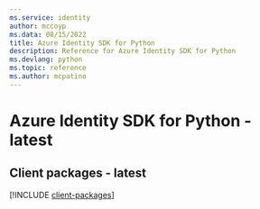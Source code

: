 ```yaml
---
ms.service: identity
author: mccoyp
ms.data: 08/15/2022
title: Azure Identity SDK for Python
description: Reference for Azure Identity SDK for Python
ms.devlang: python
ms.topic: reference
ms.author: mcpatino
---
```

# Azure Identity SDK for Python - latest

## Client packages - latest
[!INCLUDE [client-packages](identity-client-index.md)]